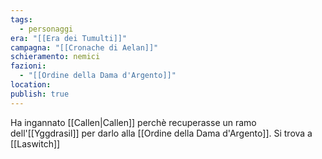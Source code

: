 ```yaml
---
tags:
  - personaggi
era: "[[Era dei Tumulti]]"
campagna: "[[Cronache di Aelan]]"
schieramento: nemici
fazioni:
  - "[[Ordine della Dama d'Argento]]"
location:
publish: true
---
```


Ha ingannato [[Callen|Callen]] perchè recuperasse un ramo dell'[[Yggdrasil]] per darlo 
alla [[Ordine della Dama d'Argento]]. Si trova a [[Laswitch]]
